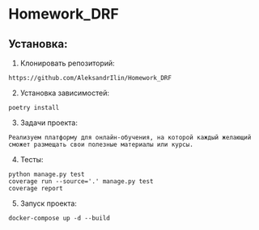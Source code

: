 # Homework_DRF
## Установка:
1. Клонировать репозиторий:

```
https://github.com/AleksandrIlin/Homework_DRF
```

2. Установка зависимостей:

```
poetry install
```

3. Задачи проекта:

```
Реализуем платформу для онлайн-обучения, на которой каждый желающий сможет размещать свои полезные материалы или курсы.
```

4. Тесты:

```
python manage.py test
coverage run --source='.' manage.py test
coverage report
```

5. Запуск проекта: 

```
docker-compose up -d --build
```
